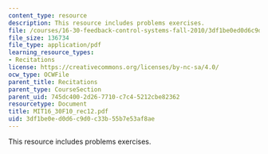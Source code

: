 ```yaml
---
content_type: resource
description: This resource includes problems exercises.
file: /courses/16-30-feedback-control-systems-fall-2010/3df1be0ed0d6c9d0c33b55b7e53af8ae_MIT16_30F10_rec12.pdf
file_size: 136734
file_type: application/pdf
learning_resource_types:
- Recitations
license: https://creativecommons.org/licenses/by-nc-sa/4.0/
ocw_type: OCWFile
parent_title: Recitations
parent_type: CourseSection
parent_uid: 745dc400-2d26-7710-c7c4-5212cbe82362
resourcetype: Document
title: MIT16_30F10_rec12.pdf
uid: 3df1be0e-d0d6-c9d0-c33b-55b7e53af8ae
---
```

This resource includes problems exercises.